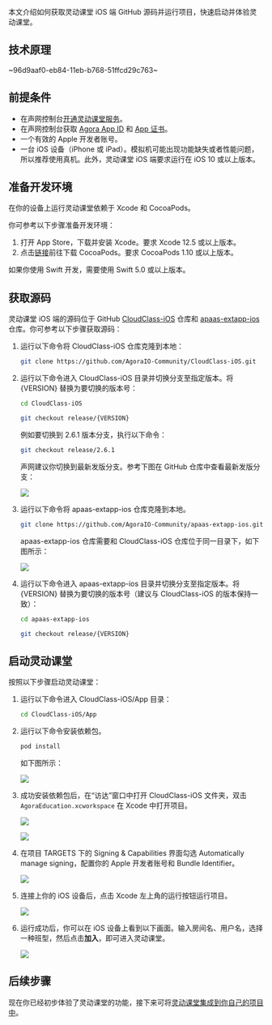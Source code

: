 本文介绍如何获取灵动课堂 iOS 端 GitHub 源码并运行项目，快速启动并体验灵动课堂。

## 技术原理

~96d9aaf0-eb84-11eb-b768-51ffcd29c763~

<a name="prerequisites"></a>

## 前提条件

-   在声网控制台[开通灵动课堂服务](/cn/agora-class/agora_class_enable?platform=Web)。
-   在声网控制台获取 [Agora App ID](/cn/Agora%20Platform/get_appid_token#获取-app-id) 和 [App 证书](/cn/Agora%20Platform/get_appid_token#获取-app-证书)。
-   一个有效的 Apple 开发者账号。
-   一台 iOS 设备（iPhone 或 iPad）。模拟机可能出现功能缺失或者性能问题，所以推荐使用真机。此外，灵动课堂 iOS 端要求运行在 iOS 10 或以上版本。

## 准备开发环境

在你的设备上运行灵动课堂依赖于 Xcode 和 CocoaPods。

你可参考以下步骤准备开发环境：

1. 打开 App Store，下载并安装 Xcode。要求 Xcode 12.5 或以上版本。
2. 点击[链接](https://guides.cocoapods.org/using/getting-started.html#getting-started)前往下载 CocoaPods。要求 CocoaPods 1.10 或以上版本。

<div class="alert info">如果你使用 Swift 开发，需要使用 Swift 5.0 或以上版本。</div>

## 获取源码

灵动课堂 iOS 端的源码位于 GitHub [CloudClass-iOS](https://github.com/AgoraIO-Community/CloudClass-iOS) 仓库和 [apaas-extapp-ios](https://github.com/AgoraIO-Community/apaas-extapp-ios) 仓库。你可参考以下步骤获取源码：

1. 运行以下命令将 CloudClass-iOS 仓库克隆到本地：

    ```bash
    git clone https://github.com/AgoraIO-Community/CloudClass-iOS.git
    ```

2. 运行以下命令进入 CloudClass-iOS 目录并切换分支至指定版本。将 {VERSION} 替换为要切换的版本号：

    ```bash
    cd CloudClass-iOS
    ```

    ```bash
    git checkout release/{VERSION}
    ```

    例如要切换到 2.6.1 版本分支，执行以下命令：

    ```bash
    git checkout release/2.6.1
    ```

    声网建议你切换到最新发版分支。参考下图在 GitHub 仓库中查看最新发版分支：

    ![](https://web-cdn.agora.io/docs-files/1658914881145)

3. 运行以下命令将 apaas-extapp-ios 仓库克隆到本地。

    ```bash
    git clone https://github.com/AgoraIO-Community/apaas-extapp-ios.git
    ```

    apaas-extapp-ios 仓库需要和 CloudClass-iOS 仓库位于同一目录下，如下图所示：

    ![](https://web-cdn.agora.io/docs-files/1648725190226)

4. 运行以下命令进入 apaas-extapp-ios 目录并切换分支至指定版本。将 {VERSION} 替换为要切换的版本号（建议与 CloudClass-iOS 的版本保持一致）：

    ```bash
    cd apaas-extapp-ios
    ```

    ```bash
    git checkout release/{VERSION}
    ```

## 启动灵动课堂

按照以下步骤启动灵动课堂：

1. 运行以下命令进入 CloudClass-iOS/App 目录：

    ```bash
    cd CloudClass-iOS/App
    ```

2. 运行以下命令安装依赖包。

    ```bash
    pod install
    ```

    如下图所示：

    ![](https://web-cdn.agora.io/docs-files/1648725475723)

3. 成功安装依赖包后，在“访达”窗口中打开 CloudClass-iOS 文件夹，双击 `AgoraEducation.xcworkspace` 在 Xcode 中打开项目。

   ![](https://web-cdn.agora.io/docs-files/1648725644218)

   ![](https://web-cdn.agora.io/docs-files/1648725725804)

4. 在项目 TARGETS 下的 Signing & Capabilities 界面勾选 Automatically manage signing，配置你的 Apple 开发者账号和 Bundle Identifier。

   ![](https://web-cdn.agora.io/docs-files/1648725848162)

5. 连接上你的 iOS 设备后，点击 Xcode 左上角的运行按钮运行项目。

   ![](https://web-cdn.agora.io/docs-files/1648725959472)

6. 运行成功后，你可以在 iOS 设备上看到以下画面。输入房间名、用户名，选择一种班型，然后点击**加入**，即可进入灵动课堂。

   ![](https://web-cdn.agora.io/docs-files/1648726024179)

## 后续步骤

现在你已经初步体验了灵动课堂的功能，接下来可将[灵动课堂集成到你自己的项目中](/cn/agora-class/agora_class_integrate_ios?platform=iOS)。